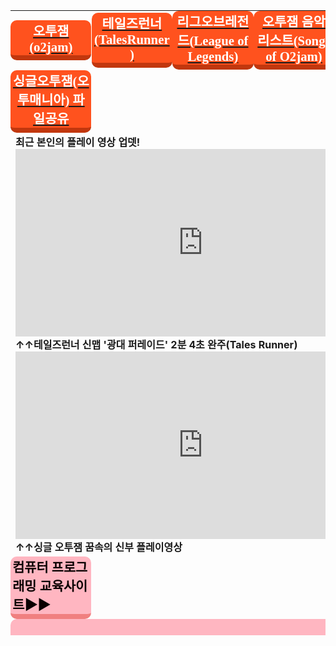 <html>

<head>
 <meta charset="UTF-8">
<style>
    .btn{
      text-decoration: none;
      font-size:1.3rem;
      color:white;
      padding:1px 3px 1px 3px;
      margin:0.2px;
      display:inline-block;
      border-radius: 10px;
      transition:all 0.1s;
      font-family: 'Sunflower';
    }
    .btn:active{
      transform: translateY(3px);
    }
    .btn.blue{
      background-color: #1f75d9;
      border-bottom:8px solid #165195;
    }
    .btn.blue:active{
      border-bottom:4px solid #165195;
    }
    .btn.red{
      background-color: #ff521e;
      border-bottom:8px solid #c1370e;
    }
    .btn.red:active{
      border-bottom:4px solid #c1370e;
    }
    .btn.pink{
      background-color: #FFB6C1;
      border-bottom:8px solid #F08080;
    }
    .btn.pink:active{
      border-bottom:4px solid #F08080;
    }
  </style>
  <title> new document </title>
</head>

<body>
<body background="배경수정.png">       
              
<table width=1000 height=1000 align="center" cellspacing=20 cellpadding=20 >
 
<tr height=150>
 <td width=20% height=2% align="center" a class="btn red" ><a href="https://m.post.naver.com/viewer/postView.nhn?volumeNo=18073606&memberNo=8626508&vType=VERTICAL" target="_blank"><font color="white"><b>오투잼(o2jam)</b></font></a></td>
 <td width=20% height=2% align="center" a class="btn red"><a href="http://tr.game.onstove.com/index.asp" target="_blank"><font color="white"><b>테일즈런너(TalesRunner)</b></font></a></td>
 <td width=20% height=2% align="center" a class="btn red"><a href="https://leagueoflegends.co.kr/" target="_blank"><font color="white"><b>리그오브레전드(League of Legends)</b></font></a></td>
 <td width=20% height=2% align="center" a class="btn red"><a href="https://www.youtube.com/watch?v=NpyrcXYPiM4&list=PLw12emVrmPC_GWfSMc9JUkDJDZBDPaklF" target="_blank"><font color="white"><b>오투잼 음악 리스트(Songs of O2jam)</b></font></a></td>
 <td width=20% height=2% align="center" a class="btn red"><a href="https://www.sectiong.net/107" target="_blank"><font color="white"><b>싱글오투잼(오투매니아) 파일공유</b></font></a></td>
</tr>

<tr  height=400>
 <td colspan="5" align="left"><b>최근 본인의 플레이 영상 업뎃!<br>
<iframe width="600" height="300" src="https://www.youtube.com/embed/PQveqCcqvLs" frameborder="0" allow="accelerometer; autoplay; encrypted-media; gyroscope; picture-in-picture" allowfullscreen></iframe>
<br>↑↑테일즈런너 신맵 '광대 퍼레이드' 2분 4초 완주(Tales Runner)</a>
<iframe width="600" height="300" src="https://www.youtube.com/embed/fsxaGLUBmek" frameborder="0" allow="accelerometer; autoplay; encrypted-media; gyroscope; picture-in-picture" allowfullscreen></iframe>
<br>↑↑싱글 오투잼 꿈속의 신부 플레이영상</b></a>
</td>
</tr>

<tr align="left" height=100>
 <td width=20% a class="btn pink"><b><font color=navy">컴퓨터 프로그래밍 교육사이트▶▶</font></td>
 <td colspan="4" a class="btn pink"><ol><b><font color="red">추천하는 컴퓨터 프로그래밍 교육사이트 링크공유</font></b></b>
<li><a href="https://wikidocs.net/book/1657" target="_blank" align="left">(파이썬)python 배우기![클릭(click)]</a>
<li><a href="https://www.youtube.com/user/egoing2" target="_blank" align="left">생활코딩 유튜브채널 바로가기(computer programming education videos)[클릭(click)]</a>
</ol></td>
</tr>

</table>


